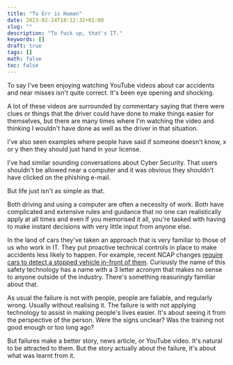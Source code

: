 ```yaml
---
title: "To Err is Human"
date: 2023-02-24T18:12:32+01:00
slug: ""
description: "To fuck up, that's IT."
keywords: []
draft: true
tags: []
math: false
toc: false
---
```


To say I've been enjoying watching YouTube videos about car accidents and near misses isn't quite correct. It's been eye opening and shocking.

A lot of these videos are surrounded by commentary saying that there were clues or things that the driver could have done to make things easier for themselves, but there are many times where I'm watching the video and thinking I wouldn't have done as well as the driver in that situation.

I've also seen examples where people have said if someone doesn't know, x or y then they should just hand in your license.

I've had similar sounding conversations about Cyber Security. That users shouldn't be allowed near a computer and it was obvious they shouldn't have clicked on the phishing e-mail.

But life just isn't as simple as that.

Both driving and using a computer are often a necessity of work. Both have complicated and extensive rules and guidance that no one can realistically apply at all times and even if you memorised it all, you're tasked with having to make instant decisions with very little input from anyone else.

In the land of cars they've taken an approach that is very familiar to those of us who work in IT. They put proactive technical controls in place to make accidents less likely to happen. For example, recent NCAP changes [require cars to detect a stopped vehicle in-front of them](https://www.euroncap.com/en/vehicle-safety/the-ratings-explained/safety-assist/aeb-car-to-car/). Curiously the name of this safety technology has a name with a 3 letter acronym that makes no sense to anyone outside of the industry. There's something reasuringly familiar about that.

As usual the failure is not with people, people are faliable, and regularly wrong. Usually without realising it. The failure is with not applying technology to assist in making people's lives easier. It's about seeing it from the perspective of the person. Were the signs unclear? Was the training not good enough or too long ago?

But failures make a better story, news article, or YouTube video. It's natural to be attracted to them. But the story actually about the failure, it's about what was learnt from it.
